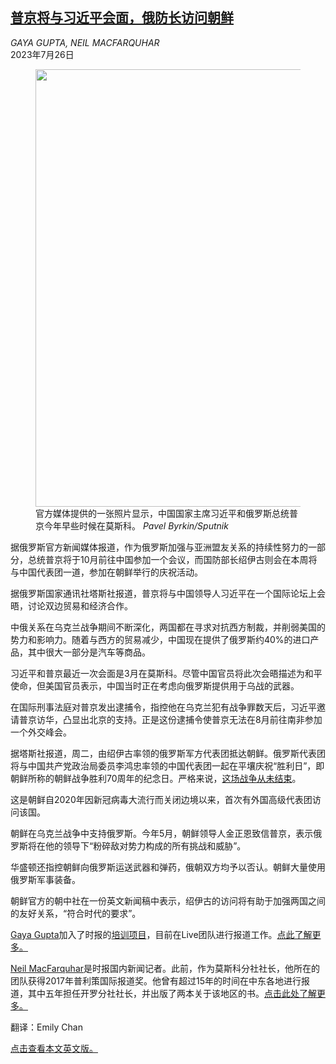 <!--1690339023000-->
[普京将与习近平会面，俄防长访问朝鲜](https://cn.nytimes.com/world/20230726/putin-china-russia-north-korea/)
------

<address>GAYA GUPTA, NEIL MACFARQUHAR</address><time pudate="2023-07-26 10:23:22" datetime="2023-07-26 10:23:22">2023年7月26日</time><figure><img src="https://images.weserv.nl/?url=static01.nyt.com/images/2023/07/25/multimedia/25ukraine-briefing-china-visit-vfwb/25ukraine-briefing-china-visit-vfwb-master1050.jpg" width="1050" height="700"><figcaption>官方媒体提供的一张照片显示，中国国家主席习近平和俄罗斯总统普京今年早些时候在莫斯科。 <cite>Pavel Byrkin/Sputnik</cite></figcaption></figure><section><p>据俄罗斯官方新闻媒体报道，作为俄罗斯加强与亚洲盟友关系的持续性努力的一部分，总统普京将于10月前往中国参加一个会议，而国防部长绍伊古则会在本周将与中国代表团一道，参加在朝鲜举行的庆祝活动。</p><p>据俄罗斯国家通讯社塔斯社报道，普京将与中国领导人习近平在一个国际论坛上会晤，讨论双边贸易和经济合作。</p><p>中俄关系在乌克兰战争期间不断深化，两国都在寻求对抗西方制裁，并削弱美国的势力和影响力。随着与西方的贸易减少，中国现在提供了俄罗斯约40%的进口产品，其中很大一部分是汽车等商品。</p><p>习近平和普京最近一次会面是3月在莫斯科。尽管中国官员将此次会晤描述为和平使命，但美国官员表示，中国当时正在考虑向俄罗斯提供用于乌战的武器。<br></p><p>在国际刑事法庭对普京发出逮捕令，指控他在乌克兰犯有战争罪数天后，习近平邀请普京访华，凸显出北京的支持。正是这份逮捕令使普京无法在8月前往南非参加一个外交峰会。</p><p>据塔斯社报道，周二，由绍伊古率领的俄罗斯军方代表团抵达朝鲜。俄罗斯代表团将与中国共产党政治局委员李鸿忠率领的中国代表团一起在平壤庆祝“胜利日”，即朝鲜所称的朝鲜战争胜利70周年的纪念日。严格来说，<a href="https://www.nytimes.com/2018/01/01/world/asia/korean-war-history.html">这场战争从未结束</a>。</p><p>这是朝鲜自2020年因新冠病毒大流行而关闭边境以来，首次有外国高级代表团访问该国。<br></p><p>朝鲜在乌克兰战争中支持俄罗斯。今年5月，朝鲜领导人金正恩致信普京，表示俄罗斯将在他的领导下“粉碎敌对势力构成的所有挑战和威胁”。<br></p><p>华盛顿还指控朝鲜向俄罗斯运送武器和弹药，俄朝双方均予以否认。朝鲜大量使用俄罗斯军事装备。<br></p><p>朝鲜官方的朝中社在一份英文新闻稿中表示，绍伊古的访问将有助于加强两国之间的友好关系，“符合时代的要求”。<br></p></section><footer><p><a rel="nofollow" target="_blank" href="https://www.nytimes.com/by/gaya-gupta">Gaya Gupta</a>加入了时报的<a rel="nofollow" target="_blank" href="https://www.nytco.com/careers/newsroom/newsroom-fellowship/">培训项目</a>，目前在Live团队进行报道工作。<a rel="nofollow" target="_blank" href="https://www.nytimes.com/by/gaya-gupta">点此了解更多。</a></p><p><a rel="nofollow" target="_blank" href="https://www.nytimes.com/by/neil-macfarquhar">Neil MacFarquhar</a>是时报国内新闻记者。此前，作为莫斯科分社社长，他所在的团队获得2017年普利策国际报道奖。他曾有超过15年的时间在中东各地进行报道，其中五年担任开罗分社社长，并出版了两本关于该地区的书。<a rel="nofollow" target="_blank" href="https://www.nytimes.com/by/neil-macfarquhar">点击此处了解更多。</a></p><p>翻译：Emily Chan</p><p><a rel="nofollow" target="_blank" href="https://www.nytimes.com/2023/07/25/world/europe/putin-china-russia-north-korea.html">点击查看本文英文版。</a></p></footer>
